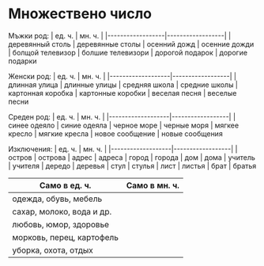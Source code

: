 # Множествено число

Мъжки род:
| ед. ч. | мн. ч. |
|------------------|------------------|
| деревянный столь | деревянные столы
| осенний дожд     | осенние дожди
| болщой телевизор | болшие телевизори
| дорогой подарок  | дорогие подарки

Женски род:
| ед. ч. | мн. ч. |
|-------------------|------------------|
| длинная улица     | длинные улицы
| средняя школа     | средние школы
| картонная коробка | картонные коробки
| веселая песня     | веселые песни

Среден род:
| ед. ч. | мн. ч. |
|-------------------|------------------|
| синее одеяло      | синие одеяла
| черное море       | черные моря
| мягкее кресло     | мягкие кресла
| новое сообщение   | новые сообщения

Изключения:
| ед. ч. | мн. ч. |
|-------------------|------------------|
| остров            | острова
| адрес             | адреса
| город             | города
| дом               | дома
| учитель           | учителя
| дередо            | деревья
| стул              | стулья
| лист              | листья
| брат              | братья

| Само в ед. ч.                   | Само в мн. ч.    |
|---------------------------------|------------------|
| одежда, обувь, мебель           | 
| сахар, молоко, вода и др.       | 
| любовь, юмор, здоровье          |                  |
| морковь, перец, картофель       |                  |
| уборка, охота, отдых            |                  |
